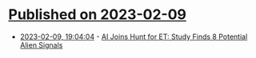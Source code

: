 # [Published on 2023-02-09](index.md)

* [2023-02-09, 19:04:04](https://news.ycombinator.com/item?id=34729360) - [AI Joins Hunt for ET: Study Finds 8 Potential Alien Signals](https://blogs.nvidia.com/blog/2023/02/06/ai-potential-alien-signals/)
